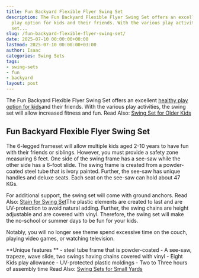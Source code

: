 ```yaml
---
title: Fun Backyard Flexible Flyer Swing Set
description: The Fun Backyard Flexible Flyer Swing Set offers an excellent healthy
  play option for kids and their friends. With the various play activities, the swing
  set...
slug: /fun-backyard-flexible-flyer-swing-set/
date: 2025-07-10 00:00:00+00:00
lastmod: 2025-07-10 00:00:00+03:00
author: Isaac
categories: Swing Sets
tags:
- swing-sets
- fun
- backyard
layout: post
---
```

The Fun Backyard Flexible Flyer Swing Set offers an excellent [healthy play option for kids](https://healthinformatics.uic.edu/healthy-games-and-activities-for-kids/)and their friends. With the various play activities, the swing set will allow increased fitness and fun. Read Also: [Swing Set for Older Kids](https://pestpolicy.com/best-swing-set-for-older-kids/)

##  Fun Backyard Flexible Flyer Swing Set

The 6-legged frameset will allow multiple kids aged 2-10 years to have fun with their friends or siblings. However, you must provide a safety zone measuring 6 feet. One side of the swing frame has a see-saw while the other side has a 6-foot slide. The swing frame is created from a powder-coated steel tube that is ivory painted. Further, the see-saw has unique handles and deluxe seats. Each seat on the see-saw can hold about 47 KGs.

For additional support, the swing set will come with ground anchors. Read Also: [Stain for Swing Set](https://pestpolicy.com/best-stain-for-swing-set/)The plastic elements are created to last and are UV-protection to avoid natural adding. Further, the swing chains are height adjustable and are covered with vinyl. Therefore, the swing set will make the no-school or summer days to be fun for your kids.

Notably, you will no longer see theme spend excessive time on the couch, playing video games, or watching television.

**Unique features ** - steel tube frame that is powder-coated - A see-saw, trapeze, wave slide, two swings having chains covered with vinyl - Eight Kids play allowance - UV-protected plastic moldings - Two to Three hours of assembly time Read Also: [Swing Sets for Small Yards](https://pestpolicy.com/best-[swing-sets](https://pestpolicy.com/saratoga-backyard-discovery-cedar-wood/)-for-small-yards/)